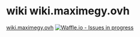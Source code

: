 # wiki wiki.maximegy.ovh
[wiki.maximegy.ovh](wiki.maximegy.ovh)
[![Waffle.io - Issues in progress](https://badge.waffle.io/maximegy/wiki.png?label=in%20progress&title=In%20Progress)](http://waffle.io/maximegy/wiki)
